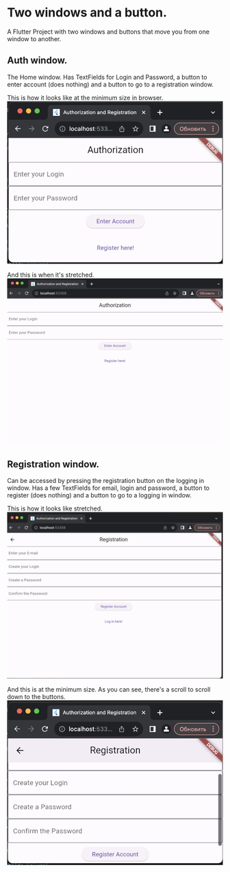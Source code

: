 # Two windows and a button.

A Flutter Project with two windows and buttons that move you from one window to another.

## Auth window.
The Home window. Has TextFields for Login and Password, a button to enter account (does nothing) and a button to go to a registration window.

This is how it looks like at the minimum size in browser.
![Screenshot1](pics/Win1smol.png)

And this is when it's stretched.
![Screenshot2](pics/Win1big.png)

## Registration window.
Can be accessed by pressing the registration button on the logging in window. Has a few TextFields for email, login and password, a button to register (does nothing) and a button to go to a logging in window.

This is how it looks like stretched.
![Screenshot3](pics/Win2big.png)

And this is at the minimum size. As you can see, there's a scroll to scroll down to the buttons.
![Screenshot4](pics/Win2scroll.png)
